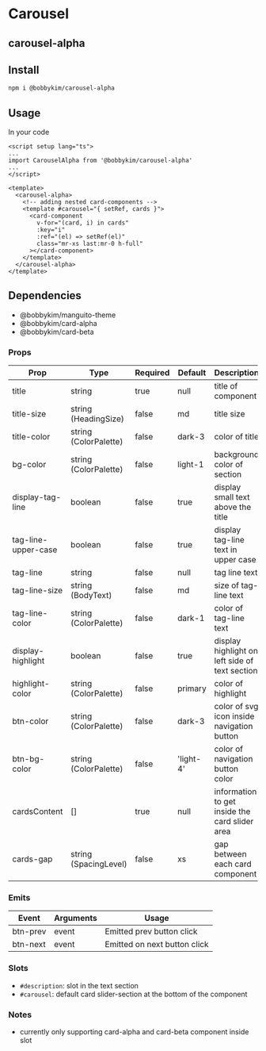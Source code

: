 # Carousel

## carousel-alpha

## Install

```sh
npm i @bobbykim/carousel-alpha
```

## Usage

In your code

```vue
<script setup lang="ts">
...
import CarouselAlpha from '@bobbykim/carousel-alpha'
...
</script>

<template>
  <carousel-alpha>
    <!-- adding nested card-components -->
    <template #carousel="{ setRef, cards }">
      <card-component
        v-for="(card, i) in cards"
        :key="i"
        :ref="(el) => setRef(el)"
        class="mr-xs last:mr-0 h-full"
      ></card-component>
    </template>
  </carousel-alpha>
</template>
```

## Dependencies

- @bobbykim/manguito-theme
- @bobbykim/card-alpha
- @bobbykim/card-beta

### Props

| Prop                | Type                  | Required | Default   | Description                                    |
| ------------------- | --------------------- | -------- | --------- | ---------------------------------------------- |
| title               | string                | true     | null      | title of component                             |
| title-size          | string (HeadingSize)  | false    | md        | title size                                     |
| title-color         | string (ColorPalette) | false    | dark-3    | color of title                                 |
| bg-color            | string (ColorPalette) | false    | light-1   | background color of section                    |
| display-tag-line    | boolean               | false    | true      | display small text above the title             |
| tag-line-upper-case | boolean               | false    | true      | display tag-line text in upper case            |
| tag-line            | string                | false    | null      | tag line text                                  |
| tag-line-size       | string (BodyText)     | false    | md        | size of tag-line text                          |
| tag-line-color      | string (ColorPalette) | false    | dark-1    | color of tag-line text                         |
| display-highlight   | boolean               | false    | true      | display highlight on left side of text section |
| highlight-color     | string (ColorPalette) | false    | primary   | color of highlight                             |
| btn-color           | string (ColorPalette) | false    | dark-3    | color of svg icon inside navigation button     |
| btn-bg-color        | string (ColorPalette) | false    | 'light-4' | color of navigation button color               |
| cardsContent        | []                    | true     | null      | information to get inside the card slider area |
| cards-gap           | string (SpacingLevel) | false    | xs        | gap between each card component                |

### Emits

| Event    | Arguments | Usage                        |
| -------- | --------- | ---------------------------- |
| btn-prev | event     | Emitted prev button click    |
| btn-next | event     | Emitted on next button click |

### Slots

- `#description`: slot in the text section
- `#carousel`: default card slider-section at the bottom of the component

### Notes

- currently only supporting card-alpha and card-beta component inside slot
